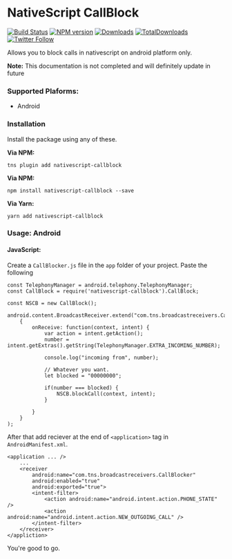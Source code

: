 # NativeScript CallBlock

[![Build Status](https://travis-ci.org/SalehMahmood/nativescript-callblock.svg?branch=master)](https://travis-ci.org/SalehMahmood/nativescript-callblock)
[![NPM version][npm-image]][npm-url]
[![Downloads][downloads-image]][npm-url]
[![TotalDownloads][total-downloads-image]][npm-url]
[![Twitter Follow][twitter-image]][twitter-url]

[npm-image]:http://img.shields.io/npm/v/nativescript-callblock.svg
[npm-url]:https://npmjs.org/package/nativescript-callblock
[downloads-image]:http://img.shields.io/npm/dm/nativescript-callblock.svg
[total-downloads-image]:http://img.shields.io/npm/dt/nativescript-callblock.svg?label=total%20downloads
[twitter-image]:https://img.shields.io/twitter/follow/thesalehmahmood.svg?style=social&label=Follow%20me
[twitter-url]:https://twitter.com/thesalehmahmood

Allows you to block calls in nativescript on android platform only.

**Note:**  This documentation is not completed and will definitely update in future

### Supported Plaforms:

- Android

### Installation

Install the package using any of these.

**Via NPM:**

`tns plugin add nativescript-callblock`

**Via NPM:**

`npm install nativescript-callblock --save`

**Via Yarn:**

`yarn add nativescript-callblock`

### Usage: Android

#### JavaScript:
Create a `CallBlocker.js` file in the `app` folder of your project. Paste the following

    const TelephonyManager = android.telephony.TelephonyManager;
    const CallBlock = require('nativescript-callblock').CallBlock;

    const NSCB = new CallBlock();

    android.content.BroadcastReceiver.extend("com.tns.broadcastreceivers.CallBlocker", 
        {
            onReceive: function(context, intent) {
                var action = intent.getAction();
                number = intent.getExtras().getString(TelephonyManager.EXTRA_INCOMING_NUMBER);
                
                console.log("incoming from", number);

                // Whatever you want.
                let blocked = "00000000";
                
                if(number === blocked) {
                    NSCB.blockCall(context, intent);
                }

            }
        }
    );

After that add reciever at the end of `<application>` tag in `AndroidManifest.xml`.

    <application ... />
        ...
		<receiver
			android:name="com.tns.broadcastreceivers.CallBlocker"
			android:enabled="true"
			android:exported="true">
			<intent-filter>
				<action android:name="android.intent.action.PHONE_STATE" />
				<action android:name="android.intent.action.NEW_OUTGOING_CALL" />
			</intent-filter>
		</receiver>
    </appliction>

You're good to go.

